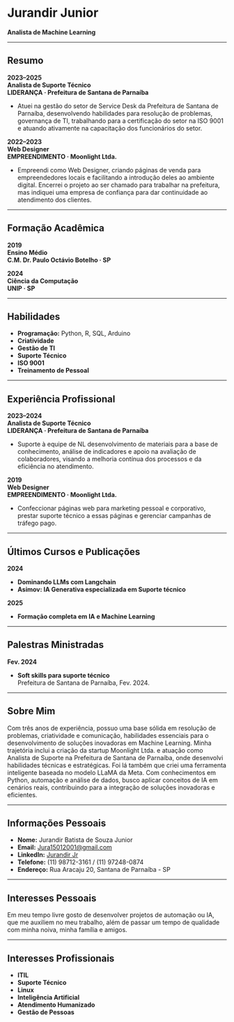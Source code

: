 # Jurandir Junior
**Analista de Machine Learning**

---

## Resumo

**2023–2025**  
**Analista de Suporte Técnico**  
**LIDERANÇA · Prefeitura de Santana de Parnaíba**  
- Atuei na gestão do setor de Service Desk da Prefeitura de Santana de Parnaíba, desenvolvendo habilidades para resolução de problemas, governança de TI, trabalhando para a certificação do setor na ISO 9001 e atuando ativamente na capacitação dos funcionários do setor.

**2022–2023**  
**Web Designer**  
**EMPREENDIMENTO · Moonlight Ltda.**  
- Empreendi como Web Designer, criando páginas de venda para empreendedores locais e facilitando a introdução deles ao ambiente digital. Encerrei o projeto ao ser chamado para trabalhar na prefeitura, mas indiquei uma empresa de confiança para dar continuidade ao atendimento dos clientes.

---

## Formação Acadêmica

**2019**  
**Ensino Médio**  
**C.M. Dr. Paulo Octávio Botelho · SP**

**2024**  
**Ciência da Computação**  
**UNIP · SP**

---

## Habilidades

- **Programação:** Python, R, SQL, Arduino
- **Criatividade**
- **Gestão de TI**
- **Suporte Técnico**
- **ISO 9001**
- **Treinamento de Pessoal**

---

## Experiência Profissional

**2023–2024**  
**Analista de Suporte Técnico**  
**LIDERANÇA · Prefeitura de Santana de Parnaíba**  
- Suporte à equipe de NL desenvolvimento de materiais para a base de conhecimento, análise de indicadores e apoio na avaliação de colaboradores, visando a melhoria contínua dos processos e da eficiência no atendimento.

**2019**  
**Web Designer**  
**EMPREENDIMENTO · Moonlight Ltda.**  
- Confeccionar páginas web para marketing pessoal e corporativo, prestar suporte técnico a essas páginas e gerenciar campanhas de tráfego pago.

---

## Últimos Cursos e Publicações

**2024**  
- **Dominando LLMs com Langchain**
- **Asimov: IA Generativa especializada em Suporte técnico**

**2025**  
- **Formação completa em IA e Machine Learning**

---

## Palestras Ministradas

**Fev. 2024**  
- **Soft skills para suporte técnico**  
  Prefeitura de Santana de Parnaíba, Fev. 2024.

---

## Sobre Mim

Com três anos de experiência, possuo uma base sólida em resolução de problemas, criatividade e comunicação, habilidades essenciais para o desenvolvimento de soluções inovadoras em Machine Learning. Minha trajetória inclui a criação da startup Moonlight Ltda. e atuação como Analista de Suporte na Prefeitura de Santana de Parnaíba, onde desenvolvi habilidades técnicas e estratégicas. Foi lá também que criei uma ferramenta inteligente baseada no modelo LLaMA da Meta. Com conhecimentos em Python, automação e análise de dados, busco aplicar conceitos de IA em cenários reais, contribuindo para a integração de soluções inovadoras e eficientes.

---

## Informações Pessoais

- **Nome:** Jurandir Batista de Souza Junior
- **Email:** Jura15012001@gmail.com
- **LinkedIn:** [Jurandir Jr](https://www.linkedin.com/in/jurandir-jr)
- **Telefone:** (11) 98712-3161 / (11) 97248-0874
- **Endereço:** Rua Aracaju 20, Santana de Parnaíba - SP

---

## Interesses Pessoais

Em meu tempo livre gosto de desenvolver projetos de automação ou IA, que me auxiliem no meu trabalho, além de passar um tempo de qualidade com minha noiva, minha família e amigos.

---

## Interesses Profissionais

- **ITIL**
- **Suporte Técnico**
- **Linux**
- **Inteligência Artificial**
- **Atendimento Humanizado**
- **Gestão de Pessoas**